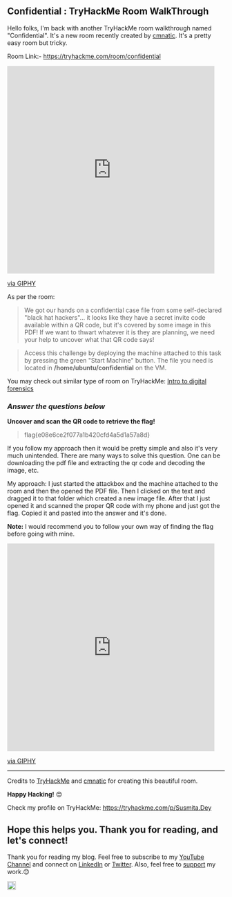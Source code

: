 ## Confidential : TryHackMe Room WalkThrough

Hello folks, I'm back with another TryHackMe room walkthrough named "Confidential". It's a new room recently created by [cmnatic](https://tryhackme.com/p/cmnatic). It's a pretty easy room but tricky.

Room Link:- https://tryhackme.com/room/confidential 

<iframe src="https://giphy.com/embed/XHX9s5YLavonUU4Cbr" width="480" height="480" frameBorder="0" class="giphy-embed" allowFullScreen></iframe><p><a href="https://giphy.com/gifs/SportsManias-sports-sportsmanias-here-we-go-XHX9s5YLavonUU4Cbr">via GIPHY</a></p>

As per the room: 
> We got our hands on a confidential case file from some self-declared "black hat hackers"... it looks like they have a secret invite code available within a QR code, but it's covered by some image in this PDF! If we want to thwart whatever it is they are planning, we need your help to uncover what that QR code says!

> Access this challenge by deploying the machine attached to this task by pressing the green "Start Machine" button. The file you need is located in **/home/ubuntu/confidential** on the VM.

You may check out similar type of room on TryHackMe: [Intro to digital forensics](https://tryhackme.com/room/introdigitalforensics)


### *Answer the questions below*

**Uncover and scan the QR code to retrieve the flag!**
> flag{e08e6ce2f077a1b420cfd4a5d1a57a8d}

If you follow my approach then it would be pretty simple and also it's very much unintended. There are many ways to solve this question. One can be downloading the pdf file and extracting the qr code and decoding the image, etc. 

My approach:
I just started the attackbox and the machine attached to the room and then the opened the PDF file. Then I clicked on the text and dragged it to that folder which  created a new image file. After that I just opened it and scanned the proper QR code with my phone and just got the flag. Copied it and pasted into the answer and it's done. 

**Note:** I would recommend you to follow your own way of finding the flag before going with mine.

<iframe src="https://giphy.com/embed/69jFQEKHTFZZYRzjpY" width="480" height="480" frameBorder="0" class="giphy-embed" allowFullScreen></iframe><p><a href="https://giphy.com/gifs/CBSAllAccess-fight-good-the-69jFQEKHTFZZYRzjpY">via GIPHY</a></p>

---

Credits to [TryHackMe](https://tryhackme.com) and [cmnatic](https://tryhackme.com/p/cmnatic) for creating this beautiful room.

**Happy Hacking!** 😊

Check my profile on TryHackMe: https://tryhackme.com/p/Susmita.Dey

## Hope this helps you. Thank you for reading, and let's connect!
Thank you for reading my blog. Feel free to subscribe to my [YouTube Channel](https://www.youtube.com/channel/UCsuzc8lqAbgUYo4yzpjtfSw) and connect on [LinkedIn](https://www.linkedin.com/in/susmita-dey-15a15a210/) or [Twitter](https://twitter.com/its_SusmitaDey).
Also, feel free to [support](https://www.buymeacoffee.com/susmitadey) my work.😊

<a href="https://www.buymeacoffee.com/susmitadey" target="_blank"><img src="https://cdn.buymeacoffee.com/buttons/v2/default-yellow.png" alt="Buy Me A Coffee" style="height: 20px;width: 20px;" ></a>
